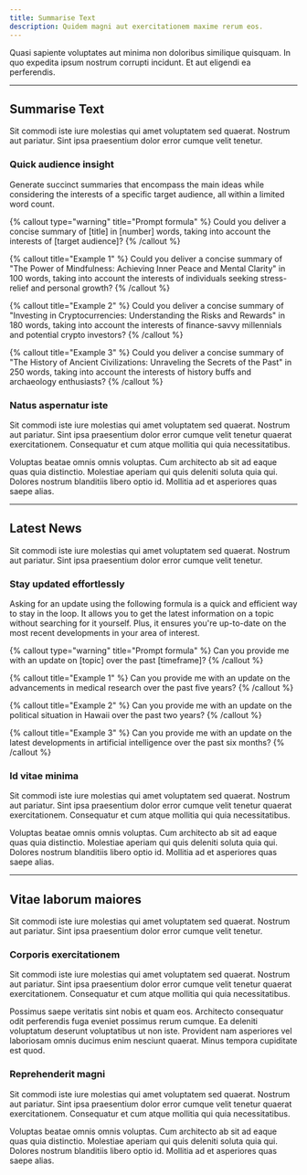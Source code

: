 ```yaml
---
title: Summarise Text
description: Quidem magni aut exercitationem maxime rerum eos.
---
```


Quasi sapiente voluptates aut minima non doloribus similique quisquam. In quo expedita ipsum nostrum corrupti incidunt. Et aut eligendi ea perferendis.

---

## Summarise Text

Sit commodi iste iure molestias qui amet voluptatem sed quaerat. Nostrum aut pariatur. Sint ipsa praesentium dolor error cumque velit tenetur.

### Quick audience insight

Generate succinct summaries that encompass the main ideas while considering the interests of a specific target audience, all within a limited word count.

{% callout type="warning" title="Prompt formula" %}
Could you deliver a concise summary of [title] in [number] words, taking into account the interests of [target audience]?
{% /callout %}

{% callout title="Example 1" %}
Could you deliver a concise summary of "The Power of Mindfulness: Achieving Inner Peace and Mental Clarity" in 100 words, taking into account the interests of individuals seeking stress-relief and personal growth?
{% /callout %}

{% callout title="Example 2" %}
Could you deliver a concise summary of "Investing in Cryptocurrencies: Understanding the Risks and Rewards" in 180 words, taking into account the interests of finance-savvy millennials and potential crypto investors?
{% /callout %}

{% callout title="Example 3" %}
Could you deliver a concise summary of "The History of Ancient Civilizations: Unraveling the Secrets of the Past" in 250 words, taking into account the interests of history buffs and archaeology enthusiasts?
{% /callout %}

### Natus aspernatur iste

Sit commodi iste iure molestias qui amet voluptatem sed quaerat. Nostrum aut pariatur. Sint ipsa praesentium dolor error cumque velit tenetur quaerat exercitationem. Consequatur et cum atque mollitia qui quia necessitatibus.

Voluptas beatae omnis omnis voluptas. Cum architecto ab sit ad eaque quas quia distinctio. Molestiae aperiam qui quis deleniti soluta quia qui. Dolores nostrum blanditiis libero optio id. Mollitia ad et asperiores quas saepe alias.

---

## Latest News

Sit commodi iste iure molestias qui amet voluptatem sed quaerat. Nostrum aut pariatur. Sint ipsa praesentium dolor error cumque velit tenetur.

### Stay updated effortlessly

Asking for an update using the following formula is a quick and efficient way to stay in the loop. It allows you to get the latest information on a topic without searching for it yourself. Plus, it ensures you're up-to-date on the most recent developments in your area of interest.

{% callout type="warning" title="Prompt formula" %}
Can you provide me with an update on [topic] over the past [timeframe]?
{% /callout %}

{% callout title="Example 1" %}
Can you provide me with an update on the advancements in medical research over the past five years?
{% /callout %}

{% callout title="Example 2" %}
Can you provide me with an update on the political situation in Hawaii over the past two years?
{% /callout %}

{% callout title="Example 3" %}
Can you provide me with an update on the latest developments in artificial intelligence over the past six months?
{% /callout %}

### Id vitae minima

Sit commodi iste iure molestias qui amet voluptatem sed quaerat. Nostrum aut pariatur. Sint ipsa praesentium dolor error cumque velit tenetur quaerat exercitationem. Consequatur et cum atque mollitia qui quia necessitatibus.

Voluptas beatae omnis omnis voluptas. Cum architecto ab sit ad eaque quas quia distinctio. Molestiae aperiam qui quis deleniti soluta quia qui. Dolores nostrum blanditiis libero optio id. Mollitia ad et asperiores quas saepe alias.

---

## Vitae laborum maiores

Sit commodi iste iure molestias qui amet voluptatem sed quaerat. Nostrum aut pariatur. Sint ipsa praesentium dolor error cumque velit tenetur.

### Corporis exercitationem

Sit commodi iste iure molestias qui amet voluptatem sed quaerat. Nostrum aut pariatur. Sint ipsa praesentium dolor error cumque velit tenetur quaerat exercitationem. Consequatur et cum atque mollitia qui quia necessitatibus.

Possimus saepe veritatis sint nobis et quam eos. Architecto consequatur odit perferendis fuga eveniet possimus rerum cumque. Ea deleniti voluptatum deserunt voluptatibus ut non iste. Provident nam asperiores vel laboriosam omnis ducimus enim nesciunt quaerat. Minus tempora cupiditate est quod.

### Reprehenderit magni

Sit commodi iste iure molestias qui amet voluptatem sed quaerat. Nostrum aut pariatur. Sint ipsa praesentium dolor error cumque velit tenetur quaerat exercitationem. Consequatur et cum atque mollitia qui quia necessitatibus.

Voluptas beatae omnis omnis voluptas. Cum architecto ab sit ad eaque quas quia distinctio. Molestiae aperiam qui quis deleniti soluta quia qui. Dolores nostrum blanditiis libero optio id. Mollitia ad et asperiores quas saepe alias.
